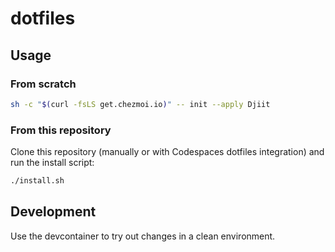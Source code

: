 # dotfiles

## Usage

### From scratch

```bash
sh -c "$(curl -fsLS get.chezmoi.io)" -- init --apply Djiit
```

### From this repository

Clone this repository (manually or with Codespaces dotfiles integration) and run the install script: 

```bash
./install.sh
```

## Development

Use the devcontainer to try out changes in a clean environment.
